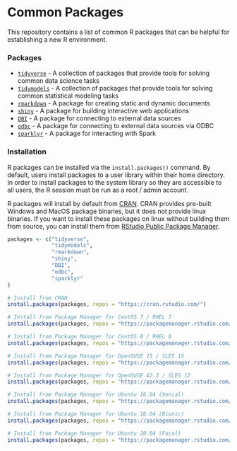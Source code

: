 # Common Packages

This repository contains a list of common R packages that can be helpful for establishing a new R environment.

### Packages
* [`tidyverse`](https://www.tidyverse.org/) - A collection of packages that provide tools for solving common data science tasks
* [`tidymodels`](https://www.tidymodels.org/) - A collection of packages that provide tools for solving common statistical modeling tasks
* [`rmarkdown`](https://rmarkdown.rstudio.com/) - A package for creating static and dynamic documents
* [`shiny`](https://shiny.rstudio.com/) - A package for building interactive web applications
* [`DBI`](https://dbi.r-dbi.org/) - A package for connecting to external data sources
* [`odbc`](https://github.com/r-dbi/odbc) - A package for connecting to external data sources via ODBC
* [`sparklyr`](https://spark.rstudio.com/) - A package for interacting with Spark

### Installation
R packages can be installed via the `install.packages()` command. By default, users install packages to a user library within their home directory. In order to install packages to the system library so they are accessible to all users, the R session must be run as a root / admin account.

R packages will install by default from [CRAN](https://cran.rstudio.com/). CRAN provides pre-built Windows and MacOS package binaries, but it does not provide linux binaries. If you want to install these packages on linux without building them from source, you can install them from [RStudio Public Package Manager](https://packagemanager.rstudio.com/client/#/).

```r
packages <- c("tidyverse",
              "tidymodels",
              "rmarkdown",
              "shiny",
              "DBI",
              "odbc",
              "sparklyr"
)

# Install from CRAN
install.packages(packages, repos = "https://cran.rstudio.com/")

# Install from Package Manager for CentOS 7 / RHEL 7
install.packages(packages, repos = "https://packagemanager.rstudio.com/all/__linux__/centos7/latest")

# Install from Package Manager for CentOS 8 / RHEL 8
install.packages(packages, repos = "https://packagemanager.rstudio.com/all/__linux__/centos8/latest")

# Install from Package Manager for OpenSUSE 15 / SLES 15
install.packages(packages, repos = "https://packagemanager.rstudio.com/all/__linux__/opensuse15/latest")

# Install from Package Manager for OpenSUSE 42.3 / SLES 12
install.packages(packages, repos = "https://packagemanager.rstudio.com/all/__linux__/opensuse42/latest")

# Install from Package Manager for Ubuntu 16.04 (Xenial)
install.packages(packages, repos = "https://packagemanager.rstudio.com/all/__linux__/xenial/latest")

# Install from Package Manager for Ubuntu 18.04 (Bionic)
install.packages(packages, repos = "https://packagemanager.rstudio.com/all/__linux__/bionic/latest")

# Install from Package Manager for Ubuntu 20.04 (Focal)
install.packages(packages, repos = "https://packagemanager.rstudio.com/all/__linux__/focal/latest")
```